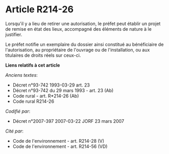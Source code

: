 # Article R214-26

Lorsqu'il y a lieu de retirer une autorisation, le préfet peut établir un projet de remise en état des lieux, accompagné des
éléments de nature à le justifier.

Le préfet notifie un exemplaire du dossier ainsi constitué au bénéficiaire de l'autorisation, au propriétaire de l'ouvrage ou
de l'installation, ou aux titulaires de droits réels sur ceux-ci.

**Liens relatifs à cet article**

_Anciens textes_:

  - Décret n°93-742 1993-03-29 art. 23
  - Décret n°93-742 du 29 mars 1993 - art. 23 (Ab)
  - Code rural - art. R*214-26 (Ab)
  - Code rural R214-26

_Codifié par_:

  - Décret n°2007-397 2007-03-22 JORF 23 mars 2007

_Cité par_:

  - Code de l'environnement - art. R214-28 (V)
  - Code de l'environnement - art. R214-56 (VD)
